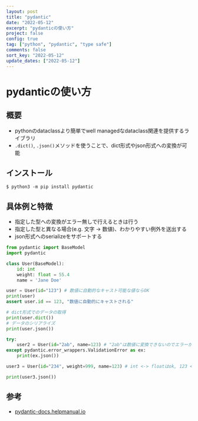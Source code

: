 ```yaml
---
layout: post
title: "pydantic"
date: "2022-05-12"
excerpt: "pydanticの使い方"
project: false
config: true
tag: ["python", "pydantic", "type safe"]
comments: false
sort_key: "2022-05-12"
update_dates: ["2022-05-12"]
---
```


# pydanticの使い方　

## 概要
 - pythonのdataclassより簡単でwell managedなdataclass関連を提供するライブラリ
 - `.dict()`, `.json()`メソッドを使うことで、dict形式やjson形式への変換が可能

## インストール

```console
$ python3 -m pip install pydantic
```

## 具体例と特徴
 - 指定した型への変換がエラー無しで行えるときは行う
 - 指定した型と異なる場合(e.g. 文字 -> 数値)、わかりやすい例外を送出する
 - json形式へのserializeをサポートする

```python
from pydantic import BaseModel
import pydantic

class User(BaseModel):
    id: int
    weight: float = 55.4
    name = 'Jane Doe'

user = User(id="123") # 数値に自動的なキャスト可能な値ならOK
print(user)
assert user.id == 123, "数値に自動的にキャストされる"

# dict形式でのデータの取得
print(user.dict())
# データのシリアライズ
print(user.json())

try:
    user2 = User(id="2ab", name=123) # "2ab"は数値に変換できないのでエラーが出る
except pydantic.error_wrappers.ValidationError as ex:
    print(ex.json())

user3 = User(id="234", weight=999, name=123) # int <-> floatはok, 123 <-> "123"に変換可能なのでok

print(user3.json())
```

## 参考
 - [pydantic-docs.helpmanual.io](https://pydantic-docs.helpmanual.io)
